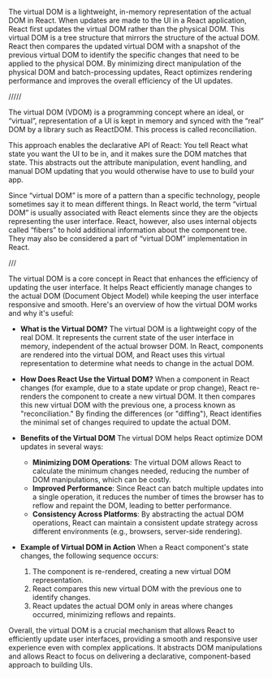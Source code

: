 The virtual DOM is a lightweight, in-memory representation of the actual DOM in React. When updates are made to the UI in a React application, React first updates the virtual DOM rather than the physical DOM. This virtual DOM is a tree structure that mirrors the structure of the actual DOM. React then compares the updated virtual DOM with a snapshot of the previous virtual DOM to identify the specific changes that need to be applied to the physical DOM. By minimizing direct manipulation of the physical DOM and batch-processing updates, React optimizes rendering performance and improves the overall efficiency of the UI updates.

/////

The virtual DOM (VDOM) is a programming concept where an ideal, or “virtual”, representation of a UI is kept in memory and synced with the “real” DOM by a library such as ReactDOM. This process is called reconciliation.

This approach enables the declarative API of React: You tell React what state you want the UI to be in, and it makes sure the DOM matches that state. This abstracts out the attribute manipulation, event handling, and manual DOM updating that you would otherwise have to use to build your app.

Since “virtual DOM” is more of a pattern than a specific technology, people sometimes say it to mean different things. In React world, the term “virtual DOM” is usually associated with React elements since they are the objects representing the user interface. React, however, also uses internal objects called “fibers” to hold additional information about the component tree. They may also be considered a part of “virtual DOM” implementation in React.


///

The virtual DOM is a core concept in React that enhances the efficiency of updating the user interface. It helps React efficiently manage changes to the actual DOM (Document Object Model) while keeping the user interface responsive and smooth. Here's an overview of how the virtual DOM works and why it's useful:

- **What is the Virtual DOM?**
  The virtual DOM is a lightweight copy of the real DOM. It represents the current state of the user interface in memory, independent of the actual browser DOM. In React, components are rendered into the virtual DOM, and React uses this virtual representation to determine what needs to change in the actual DOM.

- **How Does React Use the Virtual DOM?**
  When a component in React changes (for example, due to a state update or prop change), React re-renders the component to create a new virtual DOM. It then compares this new virtual DOM with the previous one, a process known as "reconciliation." By finding the differences (or "diffing"), React identifies the minimal set of changes required to update the actual DOM.

- **Benefits of the Virtual DOM**
  The virtual DOM helps React optimize DOM updates in several ways:
  - **Minimizing DOM Operations**: The virtual DOM allows React to calculate the minimum changes needed, reducing the number of DOM manipulations, which can be costly.
  - **Improved Performance**: Since React can batch multiple updates into a single operation, it reduces the number of times the browser has to reflow and repaint the DOM, leading to better performance.
  - **Consistency Across Platforms**: By abstracting the actual DOM operations, React can maintain a consistent update strategy across different environments (e.g., browsers, server-side rendering).

- **Example of Virtual DOM in Action**
  When a React component's state changes, the following sequence occurs:
  1. The component is re-rendered, creating a new virtual DOM representation.
  2. React compares this new virtual DOM with the previous one to identify changes.
  3. React updates the actual DOM only in areas where changes occurred, minimizing reflows and repaints.

Overall, the virtual DOM is a crucial mechanism that allows React to efficiently update user interfaces, providing a smooth and responsive user experience even with complex applications. It abstracts DOM manipulations and allows React to focus on delivering a declarative, component-based approach to building UIs.
